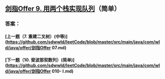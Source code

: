 ## [剑指Offer 9. 用两个栈实现队列](https://leetcode-cn.com/problems/merge-two-sorted-lists/)（简单）





### 答案：



#### [上一题（7. 重建二叉树）(中等)](https://github.com/sdwwld/leetCode/blob/master/src/main/java/com/wld/java/offer/剑指Offer 07.md)

#### [下一题（10. 斐波那契数列）(简单)](https://github.com/sdwwld/leetCode/blob/master/src/main/java/com/wld/java/offer/剑指Offer 010- I.md)